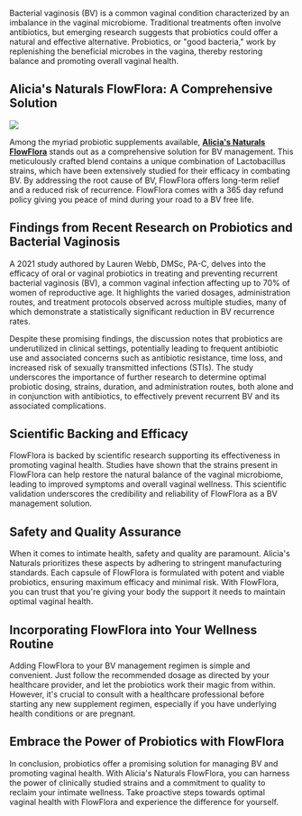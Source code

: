 Bacterial vaginosis (BV) is a common vaginal condition characterized by an imbalance in the vaginal microbiome. Traditional treatments often involve antibiotics, but emerging research suggests that probiotics could offer a natural and effective alternative. Probiotics, or "good bacteria," work by replenishing the beneficial microbes in the vagina, thereby restoring balance and promoting overall vaginal health.

<h2>Alicia's Naturals FlowFlora: A Comprehensive Solution</h2>
<a href="http://aliciasnaturals.com/products/flowflora-capsules"><img src="https://www.images.areviewsapp.com/alicias-naturals.myshopify.com/mZzEtbygpNC3AKX.png"></a>

Among the myriad probiotic supplements available, <a href="http://aliciasnaturals.com/products/flowflora-capsules"><b>Alicia's Naturals FlowFlora</b></a> stands out as a comprehensive solution for BV management. This meticulously crafted blend contains a unique combination of Lactobacillus strains, which have been extensively studied for their efficacy in combating BV. By addressing the root cause of BV, FlowFlora offers long-term relief and a reduced risk of recurrence. FlowFlora comes with a 365 day refund policy giving you peace of mind during your road to a BV free life.

<h2>Findings from Recent Research on Probiotics and Bacterial Vaginosis</h2>

A 2021 study authored by Lauren Webb, DMSc, PA-C, delves into the efficacy of oral or vaginal probiotics in treating and preventing recurrent bacterial vaginosis (BV), a common vaginal infection affecting up to 70% of women of reproductive age. It highlights the varied dosages, administration routes, and treatment protocols observed across multiple studies, many of which demonstrate a statistically significant reduction in BV recurrence rates. 

Despite these promising findings, the discussion notes that probiotics are underutilized in clinical settings, potentially leading to frequent antibiotic use and associated concerns such as antibiotic resistance, time loss, and increased risk of sexually transmitted infections (STIs). The study underscores the importance of further research to determine optimal probiotic dosing, strains, duration, and administration routes, both alone and in conjunction with antibiotics, to effectively prevent recurrent BV and its associated complications.

<h2>Scientific Backing and Efficacy</h2>

FlowFlora is backed by scientific research supporting its effectiveness in promoting vaginal health. Studies have shown that the strains present in FlowFlora can help restore the natural balance of the vaginal microbiome, leading to improved symptoms and overall vaginal wellness. This scientific validation underscores the credibility and reliability of FlowFlora as a BV management solution.

<h2>Safety and Quality Assurance</h2>

When it comes to intimate health, safety and quality are paramount. Alicia's Naturals prioritizes these aspects by adhering to stringent manufacturing standards. Each capsule of FlowFlora is formulated with potent and viable probiotics, ensuring maximum efficacy and minimal risk. With FlowFlora, you can trust that you're giving your body the support it needs to maintain optimal vaginal health.

<h2>Incorporating FlowFlora into Your Wellness Routine</h2>

Adding FlowFlora to your BV management regimen is simple and convenient. Just follow the recommended dosage as directed by your healthcare provider, and let the probiotics work their magic from within. However, it's crucial to consult with a healthcare professional before starting any new supplement regimen, especially if you have underlying health conditions or are pregnant.

<h2>Embrace the Power of Probiotics with FlowFlora</h2>

In conclusion, probiotics offer a promising solution for managing BV and promoting vaginal health. With Alicia's Naturals FlowFlora, you can harness the power of clinically studied strains and a commitment to quality to reclaim your intimate wellness. Take proactive steps towards optimal vaginal health with FlowFlora and experience the difference for yourself.
